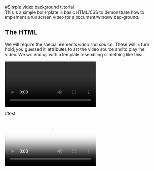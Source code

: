 #Simple video background tutorial  
This is a simple boilerplate in basic HTML/CSS to demonstrate how to implement a full screen video for a document/window background.

## The HTML  
We will require the special elements *video* and *source*. These will in turn hold, you guessed it, attributes to set the video source and to play the video. We will end up with a template resembling something like this:  

<video autoplay loop id="bgvid">
  <source src="yourfile.webm" type="video/webm">
  <source src="yourfile.mp4" type="video/mp4">
</video>

#test  

<video autoplay loop poster="first-frame.jpg" id="bgvid">
  <source src="wow.webm" type="video/webm">
  <source src="wow.mp4" type="video/mp4">
</video>
